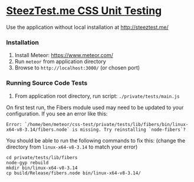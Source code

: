 # [SteezTest.me CSS Unit Testing](http://steeztest.me/)

Use the application without local installation at http://steeztest.me/

### Installation

1. Install Meteor: https://www.meteor.com/
2. Run `meteor` from application directory
3. Browse to `http://localhost:3000/` (or chosen port)

### Running Source Code Tests

1. From application root directory, run script: `./private/tests/main.js`

On first test run, the Fibers module used may need to be updated to your configuration.
If you see an error like this:

    Error: `/home/ben/meteor/css-test/private/tests/lib/fibers/bin/linux-x64-v8-3.14/fibers.node` is missing. Try reinstalling `node-fibers`?

You should be able to run the following commands to fix this: (change the directory from `linux-x64-v8-3.14` to match your error)

    cd private/tests/lib/fibers
    node-gyp rebuild
    mkdir bin/linux-x64-v8-3.14
    cp build/Release/fibers.node bin/linux-x64-v8-3.14/ 


